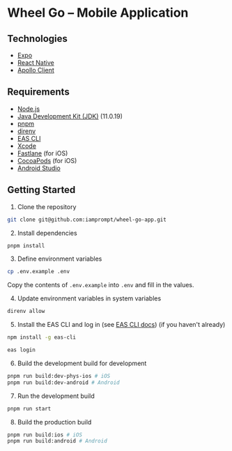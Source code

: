 # Wheel Go – Mobile Application

## Technologies

- [Expo](https://expo.io/)
- [React Native](https://reactnative.dev/)
- [Apollo Client](https://www.apollographql.com/docs/react/)

## Requirements

- [Node.js](https://nodejs.org/en/)
- [Java Development Kit (JDK)](https://www.oracle.com/java/technologies/javase-downloads.html) (11.0.19)
- [pnpm](https://pnpm.io/)
- [direnv](https://direnv.net/)
- [EAS CLI](https://docs.expo.dev/build/setup/)
- [Xcode](https://developer.apple.com/xcode/)
- [Fastlane](https://docs.fastlane.tools/getting-started/ios/setup/) (for iOS)
- [CocoaPods](https://guides.cocoapods.org/using/getting-started.html) (for iOS)
- [Android Studio](https://developer.android.com/studio)

## Getting Started

1. Clone the repository

```bash
git clone git@github.com:iamprompt/wheel-go-app.git
```

2. Install dependencies

```bash
pnpm install
```

3. Define environment variables

```bash
cp .env.example .env
```

Copy the contents of `.env.example` into `.env` and fill in the values.

4. Update environment variables in system variables

```bash
direnv allow
```

5. Install the EAS CLI and log in (see [EAS CLI docs](https://docs.expo.dev/build/setup/)) (if you haven't already)

```bash
npm install -g eas-cli

eas login
```

6. Build the development build for development

```bash
pnpm run build:dev-phys-ios # iOS
pnpm run build:dev-android # Android
```

7. Run the development build

```bash
pnpm run start
```

8. Build the production build

```bash
pnpm run build:ios # iOS
pnpm run build:android # Android
```
